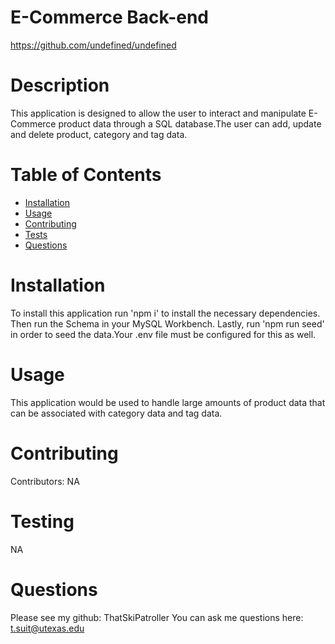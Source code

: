 # E-Commerce Back-end
https://github.com/undefined/undefined
# Description
This application is designed to allow the user to interact and manipulate E-Commerce product data through a SQL database.The user can add, update and delete product, category and tag data. 
# Table of Contents
* [Installation](#installation)
* [Usage](#usage)
* [Contributing](#contributing)
* [Tests](#tests)
* [Questions](#questions)
# Installation
To install this application run 'npm i' to install the necessary dependencies. Then run the Schema in your MySQL Workbench. Lastly, run 'npm run seed' in order to seed the data.Your .env file must be configured for this as well.
# Usage
This application would be used to handle large amounts of product data that can be associated with category data and tag data. 
# Contributing
Contributors: NA
# Testing
NA
# Questions
Please see my github: ThatSkiPatroller
You can ask me questions here: t.suit@utexas.edu